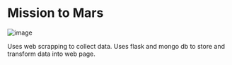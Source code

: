 # Mission to Mars



![image](https://wallpapercave.com/wp/wp2461878.jpg)


Uses web scrapping to collect data. Uses flask and mongo db to store and transform data into web page.
